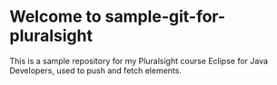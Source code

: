 # Welcome to sample-git-for-pluralsight
This is a sample repository for my Pluralsight course Eclipse for Java Developers, used
to push and fetch elements.
